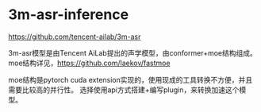 # 3m-asr-inference

https://github.com/tencent-ailab/3m-asr

3m-asr模型是由Tencent AiLab提出的声学模型，由conformer+moe结构组成。
moe结构详见，https://github.com/laekov/fastmoe

moe结构是pytorch cuda extension实现的，使用现成的工具转换不方便，并且需要比较高的并行性。
选择使用api方式搭建+编写plugin，来转换加速这个模型。
